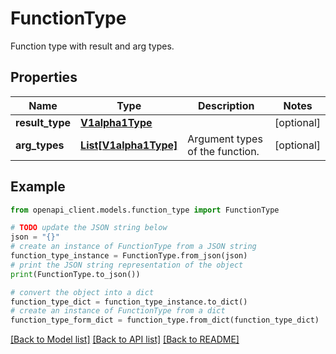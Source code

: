 # FunctionType

Function type with result and arg types.

## Properties

Name | Type | Description | Notes
------------ | ------------- | ------------- | -------------
**result_type** | [**V1alpha1Type**](V1alpha1Type.md) |  | [optional] 
**arg_types** | [**List[V1alpha1Type]**](V1alpha1Type.md) | Argument types of the function. | [optional] 

## Example

```python
from openapi_client.models.function_type import FunctionType

# TODO update the JSON string below
json = "{}"
# create an instance of FunctionType from a JSON string
function_type_instance = FunctionType.from_json(json)
# print the JSON string representation of the object
print(FunctionType.to_json())

# convert the object into a dict
function_type_dict = function_type_instance.to_dict()
# create an instance of FunctionType from a dict
function_type_form_dict = function_type.from_dict(function_type_dict)
```
[[Back to Model list]](../README.md#documentation-for-models) [[Back to API list]](../README.md#documentation-for-api-endpoints) [[Back to README]](../README.md)


